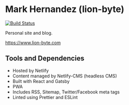 # Mark Hernandez (lion-byte)

[![Build Status](https://travis-ci.org/MarkH817/lion-byte.com.svg?branch=master)](https://travis-ci.org/MarkH817/lion-byte.com)

Personal site and blog.

https://www.lion-byte.com

## Tools and Dependencies

- Hosted by Netlify
- Content managed by Netlify-CMS (headless CMS)
- Built with React and Gatsby
- PWA
- Includes RSS, Sitemap, Twitter/Facebook meta tags
- Linted using Prettier and ESLint
